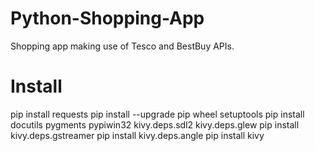 # Python-Shopping-App
Shopping app making use of Tesco and BestBuy APIs.

# Install
pip install requests
pip install --upgrade pip wheel setuptools
pip install docutils pygments pypiwin32 kivy.deps.sdl2 kivy.deps.glew
pip install kivy.deps.gstreamer
pip install kivy.deps.angle
pip install kivy
